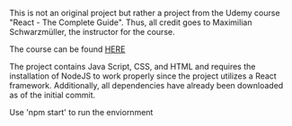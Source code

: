 This is not an original project but rather a project from the Udemy course "React - The Complete Guide". Thus, all credit goes to Maximilian Schwarzmüller, the instructor for the course. 

  The course can be found [HERE](https://www.udemy.com/course/react-the-complete-guide-incl-redux/?LSNPUBID=yFouE4wh9Xg&ranEAID=yFouE4wh9Xg&ranMID=39197&ranSiteID=yFouE4wh9Xg-z8XhG3dueHzD6RfmYWDqOA&utm_medium=udemyads&utm_source=aff-campaign)






  The project contains Java Script, CSS, and HTML and requires the installation of NodeJS to work properly since the project utilizes a React framework.
  Additionally, all dependencies have already been downloaded as of the initial commit.

  Use 'npm start' to run the enviornment
